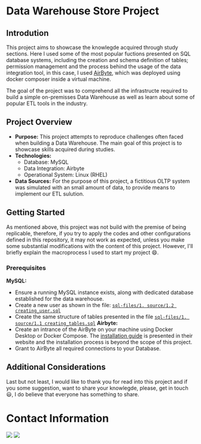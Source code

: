 # Data Warehouse Store Project

## Introdution

This project aims to showcase the knowlegde acquired through study sections. Here I used some of the most popular fuctions presented on SQL database systems, including the creation and schema definition of tables; permission management and the process behind the usage of the data integration tool, in this case, I used [AirByte](https://airbyte.com), which was deployed using docker composer inside a virtual machine.

The goal of the project was to comprehend all the infrastructe required to build a simple on-premisses Data Warehouse as well as learn about some of popular ETL tools in the industry.

## Project Overview

* **Purpose:** This project attempts to reproduce challenges often faced when building a Data Warehouse. The main goal of this project is to showcase skills acquired during studies.
* **Technologies:**
    * Database: MySQL
    * Data Integration: Airbyte
    * Operational System: Linux (RHEL)
* **Data Sources:** For the purpose of this project, a fictitious OLTP system was simulated with an small amount of data, to provide means to implement our ETL sulution.

## Getting Started

As mentioned above, this project was not build with the premise of being replicable, therefore, if you try to apply the codes and other configurations defined in this repository, it may not work as expected, unless you make some substantial modifications with the content of this project. However, I'll briefly explain the macroprocess I used to start my project 😄.

### Prerequisites

**MySQL:**
- Ensure a running MySQL instance exists, along with dedicated database established for the data warehouse.
- Create a new user as shown in the file: [`sql-files/1. source/1.2 creating_user.sql`](https://github.com/xpcosmos/data-warehouse-store/blob/main/sql-files/1.%20source/1.2%20creating_user.sql)
- Create the same structure of tables presented in the file [`sql-files/1. source/1.1 creating_tables.sql`](https://github.com/xpcosmos/data-warehouse-store/blob/main/sql-files/1.%20source/1.1%20%20creating_tables.sql)
**Airbyte:**
- Create an intrance of the AirByte on your machine using Docker Desktop or Docker Compose. The [installation guide](https://docs.airbyte.com/using-airbyte/getting-started/?_gl=1*tbs8gi*_gcl_aw*R0NMLjE2NjI1[…]vy1Jg9KFWpD289ItJx-G1t_wNseJkR918bNkOOX59yyqlMUaAiAmEALw_wcB) is presented in their website and the installation process is beyond the scope of this project.
- Grant to AirByte all required connections to your Database.       


## Additional Considerations

Last but not least, I would like to thank you for read into this project and if you some suggestion, want to share your knowlegde, please, get in touch 😃, I do believe that everyone has something to share.

# Contact Information

<p align="left">
  <a href="malito:mikeias.d.s.o@gmail.com" alt="Gmail">
  <img src="https://img.shields.io/badge/-Gmail-FF0000?style=for-the-badge&labelColor=FF0000&logo=gmail&logoColor=white&link=LINK-DO-SEU-EMAIL" /></a>

  <a href="https://www.linkedin.com/in/mikeias-d-s-o/" alt="Linkedin">
  <img src="https://img.shields.io/badge/-Linkedin-0e76a8?style=for-the-badge&logo=Linkedin&logoColor=white&link=LINK-DO-SEU-LINKEDIN" /></a>

</p>  

